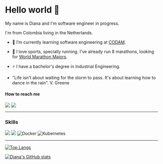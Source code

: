 # Hello world 👋

My name is Diana and I'm software engineer in progress.

I'm from Colombia living in the Netherlands.
- 🌱 I’m currently learning software engineering at [CODAM](https://www.codam.nl/en/).
- 🏃 I love sports, specially running. I've already run 8 marathons, looking for [World Marathon Majors](https://www.worldmarathonmajors.com/about/overview/).
- ⚡ I have a bachelor's degree in Industrial Engineering.

- "Life isn't about waiting for the storm to pass. It's about learning how to dance in the rain". V. Greene


#### How to reach me

<a href= "https://www.linkedin.com/in/dianasalamanca/"><img align=center src="https://img.shields.io/badge/linkedin-%230077B5.svg?&style=for-the-badge&logo=linkedin&logoColor=white" /></a>  <a href="mailto:dianitasale@gmail.com"><img align=center src="https://img.shields.io/badge/gmail-D14836?&style=for-the-badge&logo=gmail&logoColor=white" /></a>

---
### Skills

<img src="https://img.shields.io/badge/c%20-%2300599C.svg?&style=for-the-badge&logo=c&logoColor=white"/> <img src="https://img.shields.io/badge/c++%20-%2300599C.svg?&style=for-the-badge&logo=c%2B%2B&ogoColor=white"/> <img alt="Docker" src="https://img.shields.io/badge/docker%20-%230db7ed.svg?&style=for-the-badge&logo=docker&logoColor=white"/> <img alt="Kubernetes" src="https://img.shields.io/badge/kubernetes%20-%23326ce5.svg?&style=for-the-badge&logo=kubernetes&logoColor=white"/>

---

[![Top Langs](https://github-readme-stats.vercel.app/api/top-langs/?username=ingdicath&layout=compact&theme=tokyonight&hide=swift,roff)](https://github.com/ingdicath/github-readme-stats)

[![Diana's GitHub stats](https://github-readme-stats.vercel.app/api?username=ingdicath&theme=tokyonight&count_private&show_icons=true&hide=contribs,issues)](https://github.com/ingdicath/github-readme-stats)
